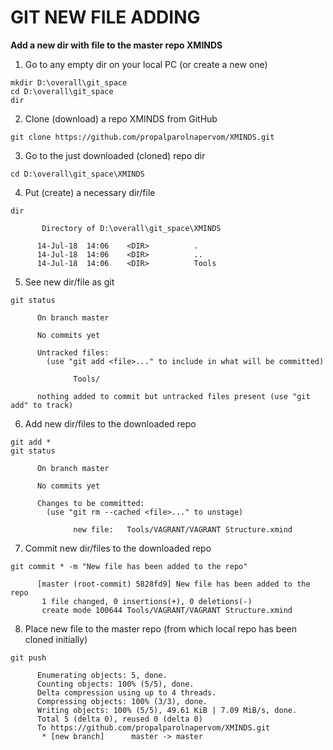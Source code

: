 # GIT NEW FILE ADDING

**Add a new dir with file to the master repo XMINDS**

1. Go to any empty dir on your local PC (or create a new one)
```
mkdir D:\overall\git_space
cd D:\overall\git_space
dir
```

2. Clone (download) a repo XMINDS from GitHub
```
git clone https://github.com/propalparolnapervom/XMINDS.git
```

3. Go to the just downloaded (cloned) repo dir
```
cd D:\overall\git_space\XMINDS
```

4. Put (create) a necessary dir/file
```
dir 

       Directory of D:\overall\git_space\XMINDS

      14-Jul-18  14:06    <DIR>          .
      14-Jul-18  14:06    <DIR>          ..
      14-Jul-18  14:06    <DIR>          Tools
```

5. See new dir/file as git
```
git status

      On branch master

      No commits yet

      Untracked files:
        (use "git add <file>..." to include in what will be committed)

              Tools/

      nothing added to commit but untracked files present (use "git add" to track)
```

6. Add new dir/files to the downloaded repo
```
git add *
git status

      On branch master

      No commits yet

      Changes to be committed:
        (use "git rm --cached <file>..." to unstage)

              new file:   Tools/VAGRANT/VAGRANT Structure.xmind
```

7. Commit new dir/files to the downloaded repo
```
git commit * -m "New file has been added to the repo"

      [master (root-commit) 5828fd9] New file has been added to the repo
       1 file changed, 0 insertions(+), 0 deletions(-)
       create mode 100644 Tools/VAGRANT/VAGRANT Structure.xmind
```

8. Place new file to the master repo (from which local repo has been cloned initially)
```
git push

      Enumerating objects: 5, done.
      Counting objects: 100% (5/5), done.
      Delta compression using up to 4 threads.
      Compressing objects: 100% (3/3), done.
      Writing objects: 100% (5/5), 49.61 KiB | 7.09 MiB/s, done.
      Total 5 (delta 0), reused 0 (delta 0)
      To https://github.com/propalparolnapervom/XMINDS.git
       * [new branch]      master -> master
```


















